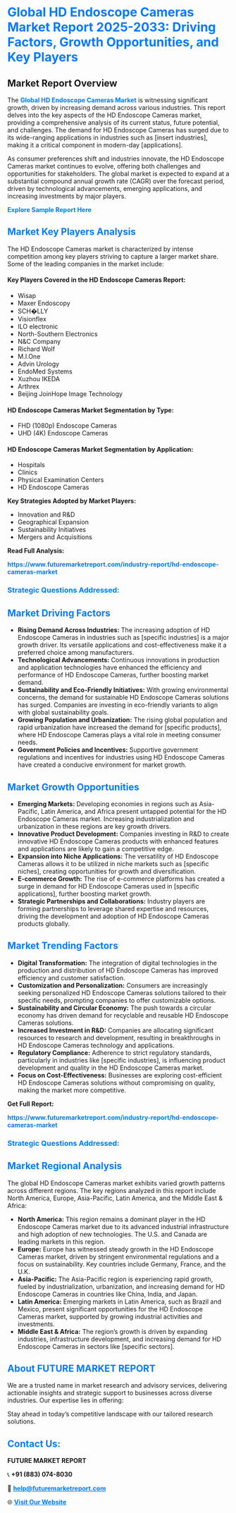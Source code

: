 <h1 style="color: #007BFF;">Global HD Endoscope Cameras Market Report 2025-2033: Driving Factors, Growth Opportunities, and Key Players</h1>

<section id="overview">
<h2>Market Report Overview</h2>
<p>The <a href="https://www.futuremarketreport.com/industry-report/hd-endoscope-cameras-market" style="color: #007BFF; text-decoration: none;"><strong>Global HD Endoscope Cameras Market</strong></a> is witnessing significant growth, driven by increasing demand across various industries. This report delves into the key aspects of the HD Endoscope Cameras market, providing a comprehensive analysis of its current status, future potential, and challenges. The demand for HD Endoscope Cameras has surged due to its wide-ranging applications in industries such as [insert industries], making it a critical component in modern-day [applications].</p>
<p>As consumer preferences shift and industries innovate, the HD Endoscope Cameras market continues to evolve, offering both challenges and opportunities for stakeholders. The global market is expected to expand at a substantial compound annual growth rate (CAGR) over the forecast period, driven by technological advancements, emerging applications, and increasing investments by major players.</p>
</section>

<section id="overview">
<p><a href="https://www.futuremarketreport.com/request-sample/reportId=122504" style="color: #007BFF; text-decoration: none;"><strong>Explore Sample Report Here</strong></a></p>
</section>

<section id="key-players">
<h2 style="color: #007BFF;">Market Key Players Analysis</h2>
<p>The HD Endoscope Cameras market is characterized by intense competition among key players striving to capture a larger market share. Some of the leading companies in the market include:</p>
<h4>Key Players Covered in the HD Endoscope Cameras Report:</h4>
<ul><li>Wisap</li><li>Maxer Endoscopy</li><li>SCH�LLY</li><li>Visionflex</li><li>ILO electronic</li><li>North-Southern Electronics</li><li>N&amp;C Company</li><li>Richard Wolf</li><li>M.I.One</li><li>Advin Urology</li><li>EndoMed Systems</li><li>Xuzhou IKEDA</li><li>Arthrex</li><li>Beijing JoinHope Image Technology</li></ul>
<h4>HD Endoscope Cameras Market Segmentation by Type:</h4>
<ul><li>FHD (1080p) Endoscope Cameras</li><li>UHD (4K) Endoscope Cameras</li></ul>

<h4>HD Endoscope Cameras Market Segmentation by Application:</h4>
<ul><li>Hospitals</li><li>Clinics</li><li>Physical Examination Centers</li><li>HD Endoscope Cameras</li></ul>
<p><strong>Key Strategies Adopted by Market Players:</strong></p>
<ul>
<li>Innovation and R&D</li>
<li>Geographical Expansion</li>
<li>Sustainability Initiatives</li>
<li>Mergers and Acquisitions</li>
</ul>
</section>

<section>
<p><strong>Read Full Analysis: </strong></p><a href="https://www.futuremarketreport.com/industry-report/hd-endoscope-cameras-market" style="color: #007BFF; text-decoration: none;"><strong>https://www.futuremarketreport.com/industry-report/hd-endoscope-cameras-market</strong></a>
<h3 style="color: #007BFF;">Strategic Questions Addressed:</h3>
</section>

<section id="driving-factors">
<h2 style="color: #007BFF;">Market Driving Factors</h2>
<ul>
<li><strong>Rising Demand Across Industries:</strong> The increasing adoption of HD Endoscope Cameras in industries such as [specific industries] is a major growth driver. Its versatile applications and cost-effectiveness make it a preferred choice among manufacturers.</li>
<li><strong>Technological Advancements:</strong> Continuous innovations in production and application technologies have enhanced the efficiency and performance of HD Endoscope Cameras, further boosting market demand.</li>
<li><strong>Sustainability and Eco-Friendly Initiatives:</strong> With growing environmental concerns, the demand for sustainable HD Endoscope Cameras solutions has surged. Companies are investing in eco-friendly variants to align with global sustainability goals.</li>
<li><strong>Growing Population and Urbanization:</strong> The rising global population and rapid urbanization have increased the demand for [specific products], where HD Endoscope Cameras plays a vital role in meeting consumer needs.</li>
<li><strong>Government Policies and Incentives:</strong> Supportive government regulations and incentives for industries using HD Endoscope Cameras have created a conducive environment for market growth.</li>
</ul>
</section>

<section id="growth-opportunities">
<h2 style="color: #007BFF;">Market Growth Opportunities</h2>
<ul>
<li><strong>Emerging Markets:</strong> Developing economies in regions such as Asia-Pacific, Latin America, and Africa present untapped potential for the HD Endoscope Cameras market. Increasing industrialization and urbanization in these regions are key growth drivers.</li>
<li><strong>Innovative Product Development:</strong> Companies investing in R&D to create innovative HD Endoscope Cameras products with enhanced features and applications are likely to gain a competitive edge.</li>
<li><strong>Expansion into Niche Applications:</strong> The versatility of HD Endoscope Cameras allows it to be utilized in niche markets such as [specific niches], creating opportunities for growth and diversification.</li>
<li><strong>E-commerce Growth:</strong> The rise of e-commerce platforms has created a surge in demand for HD Endoscope Cameras used in [specific applications], further boosting market growth.</li>
<li><strong>Strategic Partnerships and Collaborations:</strong> Industry players are forming partnerships to leverage shared expertise and resources, driving the development and adoption of HD Endoscope Cameras products globally.</li>
</ul>
</section>

<section id="trending-factors">
<h2 style="color: #007BFF;">Market Trending Factors</h2>
<ul>
<li><strong>Digital Transformation:</strong> The integration of digital technologies in the production and distribution of HD Endoscope Cameras has improved efficiency and customer satisfaction.</li>
<li><strong>Customization and Personalization:</strong> Consumers are increasingly seeking personalized HD Endoscope Cameras solutions tailored to their specific needs, prompting companies to offer customizable options.</li>
<li><strong>Sustainability and Circular Economy:</strong> The push towards a circular economy has driven demand for recyclable and reusable HD Endoscope Cameras solutions.</li>
<li><strong>Increased Investment in R&D:</strong> Companies are allocating significant resources to research and development, resulting in breakthroughs in HD Endoscope Cameras technology and applications.</li>
<li><strong>Regulatory Compliance:</strong> Adherence to strict regulatory standards, particularly in industries like [specific industries], is influencing product development and quality in the HD Endoscope Cameras market.</li>
<li><strong>Focus on Cost-Effectiveness:</strong> Businesses are exploring cost-efficient HD Endoscope Cameras solutions without compromising on quality, making the market more competitive.</li>
</ul>
</section>

<section>
<p><strong>Get Full Report: </strong></p><a href="https://www.futuremarketreport.com/industry-report/hd-endoscope-cameras-market" style="color: #007BFF; text-decoration: none;"><strong>https://www.futuremarketreport.com/industry-report/hd-endoscope-cameras-market</strong></a>
<h3 style="color: #007BFF;">Strategic Questions Addressed:</h3>
</section>


<section id="regional-analysis">
<h2 style="color: #007BFF;">Market Regional Analysis</h2>
<p>The global HD Endoscope Cameras market exhibits varied growth patterns across different regions. The key regions analyzed in this report include North America, Europe, Asia-Pacific, Latin America, and the Middle East & Africa:</p>
<ul>
<li><strong>North America:</strong> This region remains a dominant player in the HD Endoscope Cameras market due to its advanced industrial infrastructure and high adoption of new technologies. The U.S. and Canada are leading markets in this region.</li>
<li><strong>Europe:</strong> Europe has witnessed steady growth in the HD Endoscope Cameras market, driven by stringent environmental regulations and a focus on sustainability. Key countries include Germany, France, and the U.K.</li>
<li><strong>Asia-Pacific:</strong> The Asia-Pacific region is experiencing rapid growth, fueled by industrialization, urbanization, and increasing demand for HD Endoscope Cameras in countries like China, India, and Japan.</li>
<li><strong>Latin America:</strong> Emerging markets in Latin America, such as Brazil and Mexico, present significant opportunities for the HD Endoscope Cameras market, supported by growing industrial activities and investments.</li>
<li><strong>Middle East & Africa:</strong> The region’s growth is driven by expanding industries, infrastructure development, and increasing demand for HD Endoscope Cameras in sectors like [specific sectors].</li>
</ul>
</section>

<footer>
<h2 style="color: #007BFF;">About FUTURE MARKET REPORT</h2>
<p>We are a trusted name in market research and advisory services, delivering actionable insights and strategic support to businesses across diverse industries. Our expertise lies in offering:</p>

<p>Stay ahead in today’s competitive landscape with our tailored research solutions.</p>

<h2 style="color: #007BFF;">Contact Us:</h2>
<p><strong>FUTURE MARKET REPORT</strong></p>
<p>📞 <strong>+91 (883) 074-8030</strong></p>
<p>📧 <strong><a href="mailto:help@futuremarketreport.com" style="color: #007BFF;">help@futuremarketreport.com</a></strong></p>
<p>🌐 <strong><a href="https://www.futuremarketreport.com/" style="color: #007BFF;">Visit Our Website</a></strong></p>
</footer>